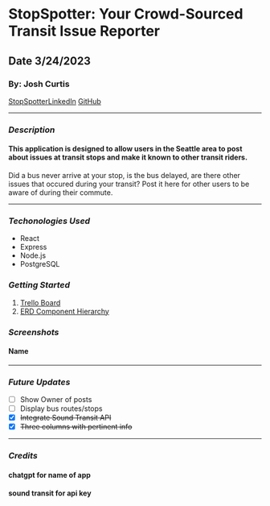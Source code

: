 # StopSpotter: Your Crowd-Sourced Transit Issue Reporter
## Date 3/24/2023
### By: Josh Curtis
[StopSpotter](https://stopspotter.herokuapp.com/)[LinkedIn](https://www.linkedin.com/in/josh-curtis08/) [GitHub](https://github.com/jcurti2) 
***
### ***Description***
#### This application is designed to allow users in the Seattle area to post about issues at transit stops and make it known to other transit riders. 
Did a bus never arrive at your stop, is the bus delayed, are there other issues that occured during your transit? Post it here for other users to be aware of during their commute. 
***
### ***Techonologies Used***
* React
* Express
* Node.js
* PostgreSQL

### ***Getting Started***

1. [Trello Board](https://trello.com/b/uzyOVVXQ/st-issue-board)
2. [ERD Component Hierarchy](https://lucid.app/lucidchart/315462c6-0466-440d-907f-cd580dc1488d/edit?invitationId=inv_20a33e59-ae06-4caf-9481-d88ff10fccb3&page=0_0#)

### ***Screenshots***
#### Name


***
### ***Future Updates***
- [ ] Show Owner of posts
- [ ] Display bus routes/stops
- [x] ~~Integrate Sound Transit API~~
- [x] ~~Three columns with pertinent info~~
***
### ***Credits***
#### chatgpt for name of app
#### sound transit for api key
#### 
